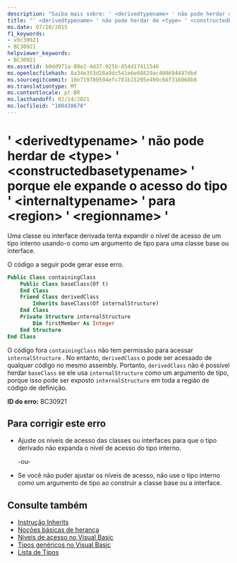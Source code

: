 ```yaml
---
description: "Saiba mais sobre: ' <derivedtypename> ' não pode herdar de <type> ' <constructedbasetypename> ' porque ele expande o acesso do tipo ' <internaltypename> ' para <region> ' <regionname> '"
title: "' <derivedtypename> ' não pode herdar de <type> ' <constructedbasetypename> ' porque ele expande o acesso do tipo ' <internaltypename> ' para <region> ' <regionname> '"
ms.date: 07/20/2015
f1_keywords:
- vbc30921
- BC30921
helpviewer_keywords:
- BC30921
ms.assetid: b0dd971a-80e2-4d37-925b-854d17411546
ms.openlocfilehash: 8a34e353d28a9dc541e6e68829ac408694497dbd
ms.sourcegitcommit: 10e719780594efc781b15295e499c66f316068b8
ms.translationtype: MT
ms.contentlocale: pt-BR
ms.lasthandoff: 02/14/2021
ms.locfileid: "100438678"
---
```

# <a name="derivedtypename-cannot-inherit-from-type-constructedbasetypename-because-it-expands-the-access-of-type-internaltypename-to-region-regionname"></a>' \<derivedtypename> ' não pode herdar de \<type> ' \<constructedbasetypename> ' porque ele expande o acesso do tipo ' \<internaltypename> ' para \<region> ' \<regionname> '

Uma classe ou interface derivada tenta expandir o nível de acesso de um tipo interno usando-o como um argumento de tipo para uma classe base ou interface.  
  
 O código a seguir pode gerar esse erro.  
  
```vb  
Public Class containingClass  
    Public Class baseClass(Of t)  
    End Class  
    Friend Class derivedClass  
        Inherits baseClass(Of internalStructure)  
    End Class  
    Private Structure internalStructure  
        Dim firstMember As Integer  
    End Structure  
End Class  
```  
  
 O código fora `containingClass` não tem permissão para acessar `internalStructure` . No entanto, `derivedClass` o pode ser acessado de qualquer código no mesmo assembly. Portanto, `derivedClass` não é possível herdar `baseClass` se ele usa `internalStructure` como um argumento de tipo, porque isso pode ser exposto `internalStructure` em toda a região de código de definição.  
  
 **ID do erro:** BC30921  
  
## <a name="to-correct-this-error"></a>Para corrigir este erro  
  
- Ajuste os níveis de acesso das classes ou interfaces para que o tipo derivado não expanda o nível de acesso do tipo interno.  
  
     -ou-  
  
- Se você não puder ajustar os níveis de acesso, não use o tipo interno como um argumento de tipo ao construir a classe base ou a interface.  
  
## <a name="see-also"></a>Consulte também

- [Instrução Inherits](../language-reference/statements/inherits-statement.md)
- [Noções básicas de herança](../programming-guide/language-features/objects-and-classes/inheritance-basics.md)
- [Níveis de acesso no Visual Basic](../programming-guide/language-features/declared-elements/access-levels.md)
- [Tipos genéricos no Visual Basic](../programming-guide/language-features/data-types/generic-types.md)
- [Lista de Tipos](../language-reference/statements/type-list.md)
